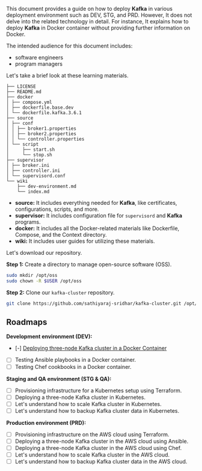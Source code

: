 This document provides a guide on how to deploy **Kafka** in various deployment environment such as DEV, STG, and PRD. However, It does not delve into the related technology in detail. For instance, It explains how to deploy **Kafka** in Docker container without providing further information on Docker.

The intended audience for this document includes:
- software engineers
- program managers

Let's take a brief look at these learning materials.

```
├── LICENSE
├── README.md
├── docker
│ ├── compose.yml
│ ├── dockerfile.base.dev
│ └── dockerfile.kafka.3.6.1
├── source
│ ├── conf
│ │ ├── broker1.properties
│ │ ├── broker2.properties
│ │ └── controller.properties
│ └── script
│     ├── start.sh
│     └── stop.sh
├── supervisor
│ ├── broker.ini
│ ├── controller.ini
│ └── supervisord.conf
└── wiki
    ├── dev-environment.md
    └── index.md
```
- **source:** It includes everything needed for **Kafka**, like certificates, configurations, scripts, and more.
- **supervisor:** It includes configuration file for `supervisord` and **Kafka** programs.
- **docker:** It includes all the Docker-related materials like Dockerfile, Compose, and the Context directory.
- **wiki:** It includes user guides for utilizing these materials.

Let's download our repository.

**Step 1:** Create a directory to manage open-source software (OSS).

```bash
sudo mkdir /opt/oss
sudo chown -R $USER /opt/oss
```

**Step 2:** Clone our `kafka-cluster` repository.

```bash
git clone https://github.com/sathiyaraj-sridhar/kafka-cluster.git /opt/oss/kafka-cluster
```

## Roadmaps

**Development environment (DEV):**
- [-] [Deploying three-node Kafka cluster in a Docker Container](dev-environment.md)
- [ ] Testing Ansible playbooks in a Docker container.
- [ ] Testing Chef cookbooks in a Docker container.

**Staging and QA environment (STG & QA):**
- [ ] Provisioning infrastructure for a Kubernetes setup using Terraform.
- [ ] Deploying a three-node Kafka cluster in Kubernetes.
- [ ] Let's understand how to scale Kafka cluster in Kubernetes.
- [ ] Let's understand how to backup Kafka cluster data in Kubernetes.

**Production environment (PRD):**
- [ ] Provisioning infrastructure on the AWS cloud using Terraform.
- [ ] Deploying a three-node Kafka cluster in the AWS cloud using Ansible.
- [ ] Deploying a three-node Kafka cluster in the AWS cloud using Chef.
- [ ] Let's understand how to scale Kafka cluster in the AWS cloud.
- [ ] Let's understand how to backup Kafka cluster data in the AWS cloud.
